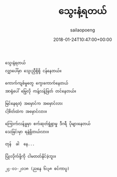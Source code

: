 ﻿---
_last_editor_used_jetpack: block-editor
_publicize_job_id: "59369682384"
_wp_old_date: "2021-06-09"
author: sailaopoeng
categories:
  - poems
date: "2018-01-24T10:47:00+00:00"
parent_post_id: null
post_id: "112"
timeline_notification: "1623194885"
title: သွေးနံ့ရတယ်
url: /2018/01/24/သွေးနံ့ရတယ်/

---
```
သွေးနံ့ရတယ်
လျှာပေါ်မှာ သွေးညှီစို့စို့ ငန်နေတယ်။

ကောက်ကျစ်မှုတွေ ကွေးကောက်နေတယ်
အာရုံပေါ် မြွေလို ကန့်လန့်ဖြတ် တင်နေတယ်။

မြင်နေရတဲ့ အမှောင်က အမှောင်လား
ငါ့စိတ်ထဲက အမှောင်လား။

ကြောက်လန့်မှုမှာ စက်ဆုတ်ရွံရှာမှု ဒီဂရီ ပိုများနေတယ်
သေခြင်းမှာ ရနံ့ရှိတယ်လား။

တုန်  ခါ  နေ...

ပြုံးလိုက်ဖို့ကို ငါမတတ်နိုင်ခဲ့ဘူး။

၂၄-၀၁-၂၀၁၈ (ညနေ ၆း၃၈ စင်ကာပူ)
```
